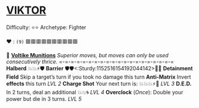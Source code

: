 # [__**VIKTOR**__](<https://youtu.be/GjTTB6yII4o>) 
Difficulty: ⭐⭐
Archetype: Fighter

:heart: : `(9)` :red_square::red_square::red_square::red_square::red_square::red_square::red_square::red_square::red_square::red_square: 

:gem: [**Voltike Munitions**](https://media.discordapp.net/attachments/1056365502101979146/1168051984813805599/Viktor.jpg?ex=65505c2e&is=653de72e&hm=bba88f91cd565570d246ab0a68117b087a5a270e9e78e9c19a36517560245e14&=) 
*Superior moves, but moves can only be used consecutively thrice.*
=-=-=-=-=-=-=-=-=-=-=-=-=-=-=-=-=-=-=-=
**Halberd** :boom::boom::zap::shield:
**Barrier** :shield::shield:<:Sturdy:1152516154192044142>:twisted_rightwards_arrows::boom:
**Detainment Field** Skip a target’s turn if you took no damage this turn
**Anti-Matrix** Invert __effects__ this turn *LVL 2*
**Charge Shot** Your next turn is: :boom::boom::boom::zap::no_entry_sign: *LVL 3*
**D.E.D.** In 2 turns, deal an additional :boom::boom::cyclone: *LVL 4*
**Overclock** (*Once*): Double your power but die in 3 turns. *LVL 5*
